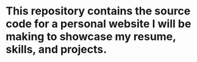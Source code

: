 # This repository contains the source code for a personal website I will be making to showcase my resume, skills, and projects.